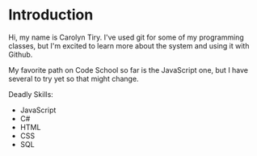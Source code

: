 Introduction
==========

Hi, my name is Carolyn Tiry. I've used git for some of my programming classes, but I'm excited to learn more about the system and using it with Github.

My favorite path on Code School so far is the JavaScript one, but I have several to try yet so that might change.

Deadly Skills:
* JavaScript
* C#
* HTML
* CSS
* SQL

